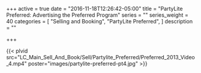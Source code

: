 +++
active = true
date = "2016-11-18T12:26:42-05:00"
title = "PartyLite Preferred: Advertising the Preferred Program"
series = ""
series_weight = 40
categories = [
  "Selling and Booking",
  "PartyLite Preferred",
]
description = ""

+++

{{< plvid src="LC_Main_Sell_And_Book/Sell/Partylite_Preferred/Preferred_2013_Video_4.mp4" poster="images/partylite-preferred-pt4.jpg" >}}
